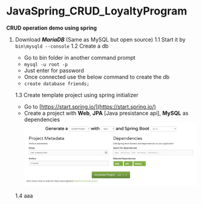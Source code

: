 # JavaSpring_CRUD_LoyaltyProgram
__CRUD operation demo using spring__

1. Download **_MariaDB_** (Same as MySQL but open source)
    1.1 Start it by  `bin\mysqld --console`
    1.2 Create a db
    + Go to bin folder in another command prompt
    + `mysql -u root -p`
    + Just enter for password
    + Once connected use the below command to create the db
    + `create database friends;`
    
    1.3 Create template project using spring initializer
    + Go to [https://start.spring.io/](https://start.spring.io/)  
    + Create a project with __Web__, __JPA__ [Java presistance api], __MySQL__ as dependencies
    ![IMG](https://github.com/kumudug/JavaSpring_CRUD_LoyaltyProgram/blob/master/SpringInitFriends.png)

    1.4 aaa
